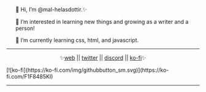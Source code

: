 <!DOCTYPE html>
<html>
  <head>
    <script type='text/javascript' src='https://storage.ko-fi.com/cdn/widget/Widget_2.js'></script><script type='text/javascript'>kofiwidget2.init('ko-fi?', '#8637a8', 'F1F8485KI');kofiwidget2.draw();</script> 
  </head>
  <body>
    <p>
    <ul>👋 Hi, I’m @mal-helasdottir.✨</ul>
    <ul>👀 I’m interested in learning new things and growing as a writer and a person!</ul>
    <ul>🌱 I’m currently learning css, html, and javascript.</ul>
    </p>
<hr>
<p align="center">✨<a href="http://mare-stellarum.uwu.ai">web</a> || <a href="http://www.twitter.com/mare_stellarum">twitter</a> || <a href="https://discordapp.com/users/mal-helasdottir#9354">discord</a> || <a href="https://ko-fi.com/mare_stellarum">ko-fi</a>✨</p>
    </p>
    [![ko-fi](https://ko-fi.com/img/githubbutton_sm.svg)](https://ko-fi.com/F1F8485KI)
    <hr>
  </body>
</html>

<!---
mal-helasdottir/mal-helasdottir is a ✨ special ✨ repository because its `README.md` (this file) appears on your GitHub profile.
You can click the Preview link to take a look at your changes.
--->
